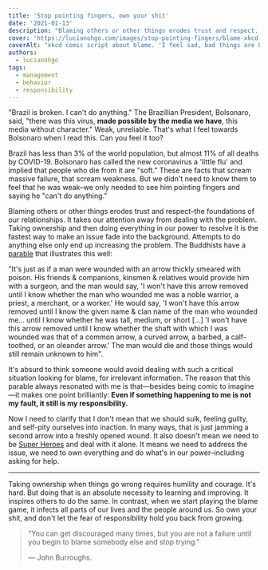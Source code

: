 ```yaml
---
title: 'Stop pointing fingers, own your shit'
date: '2021-01-13'
description: "Blaming others or other things erodes trust and respect. It takes our attention away from dealing with the problem. Start owning and dealing with what happens to you."
cover: 'https://lucianohgo.com/images/stop-pointing-fingers/blame-xkcd.png'
coverAlt: "xkcd comic script about blame. 'I feel sad, bad things are happening', 'They must be someone else's fault. But whose?'. 'Aha! My friends on Facebook'"
authors:
  - lucianohgo
tags:
  - management
  - behavior
  - responsibility
---
```


"Brazil is broken. I can't do anything." The Brazillian President, Bolsonaro, said, "there was this virus, **made possible by the media we have**, this media without character." Weak, unreliable. That's what I feel towards Bolsonaro when I read this. Can you feel it too?

Brazil has less than 3% of the world population, but almost 11% of all deaths by COVID-19. Bolsonaro has called the new coronavirus a 'little flu' and implied that people who die from it are "soft." These are facts that scream massive failure, that scream weakness. But we didn't need to know them to feel that he was weak–we only needed to see him pointing fingers and saying he "can't do anything."

Blaming others or other things erodes trust and respect–the foundations of our relationships. It takes our attention away from dealing with the problem. Taking ownership and then doing everything in our power to resolve it is the fastest way to make an issue fade into the background. Attempts to do anything else only end up increasing the problem. The Buddhists have a [parable](https://en.wikipedia.org/wiki/Parable_of_the_Poisoned_Arrow) that illustrates this well:

"It's just as if a man were wounded with an arrow thickly smeared with poison. His friends & companions, kinsmen & relatives would provide him with a surgeon, and the man would say, 'I won't have this arrow removed until I know whether the man who wounded me was a noble warrior, a priest, a merchant, or a worker.' He would say, 'I won't have this arrow removed until I know the given name & clan name of the man who wounded me... until I know whether he was tall, medium, or short [...] 'I won't have this arrow removed until I know whether the shaft with which I was wounded was that of a common arrow, a curved arrow, a barbed, a calf-toothed, or an oleander arrow.' The man would die and those things would still remain unknown to him".

It's absurd to think someone would avoid dealing with such a critical situation looking for blame, for irrelevant information. The reason that this parable always resonated with me is that—besides being comic to imagine—it makes one point brilliantly: **Even if something happening to me is not my fault, it still is my responsibility.**

Now I need to clarify that I don't mean that we should sulk, feeling guilty, and self-pity ourselves into inaction. In many ways, that is just jamming a second arrow into a freshly opened wound. It also doesn't mean we need to be [Super Heroes](/posts/super-hero-myth) and deal with it alone. It means we need to address the issue, we need to own everything and do what's in our power–including asking for help.

---

Taking ownership when things go wrong requires humility and courage. It's hard. But doing that is an absolute necessity to learning and improving. It inspires others to do the same. In contrast, when we start playing the blame game, it infects all parts of our lives and the people around us. So own your shit, and don't let the fear of responsibility hold you back from growing.

> "You can get discouraged many times, but you are not a failure until you begin to blame somebody else and stop trying."
>
> ― John Burroughs.

